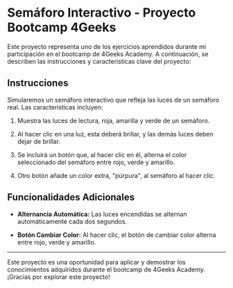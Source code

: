 # Semáforo Interactivo - Proyecto Bootcamp 4Geeks

Este proyecto representa uno de los ejercicios aprendidos durante mi participación en el bootcamp de 4Geeks Academy. A continuación, se describen las instrucciones y características clave del proyecto:

## Instrucciones

Simularemos un semáforo interactivo que refleja las luces de un semáforo real. Las características incluyen:

1. Muestra las luces de lectura, roja, amarilla y verde de un semáforo.

2. Al hacer clic en una luz, esta deberá brillar, y las demás luces deben dejar de brillar.

3. Se incluirá un botón que, al hacer clic en él, alterna el color seleccionado del semáforo entre rojo, verde y amarillo.

4. Otro botón añade un color extra, "púrpura", al semáforo al hacer clic.

## Funcionalidades Adicionales

- **Alternancia Automática:** Las luces encendidas se alternan automáticamente cada dos segundos.

- **Botón Cambiar Color:** Al hacer clic, el botón de cambiar color alterna entre rojo, verde y amarillo.

---

Este proyecto es una oportunidad para aplicar y demostrar los conocimientos adquiridos durante el bootcamp de 4Geeks Academy. ¡Gracias por explorar este proyecto!
